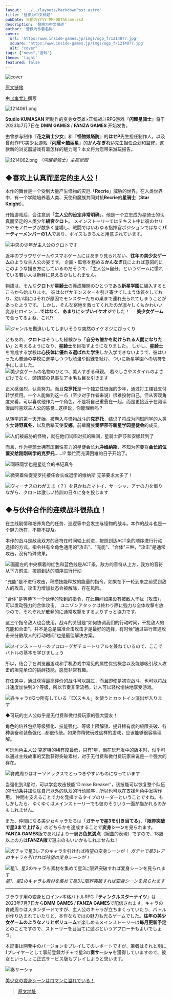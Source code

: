 ```yaml
---
layout: '../../layouts/MarkdownPost.astro'
title: '替换为中文标题' 
pubDate: 日期为YYYY-MM-DDThh:mm:ssZ
description: '替换为中文描述'
author: '替换为作者名称'
cover:
  url: 'https:/www.inside-games.jp/imgs/ogp_f/1214077.jpg'
  square: 'https:/www.inside-games.jp/imgs/ogp_f/1214077.jpg'
  alt: "cover"
tags: ["news","游戏"]
theme: 'light'
featured: false
---
```


![cover](https:/www.inside-games.jp/imgs/ogp_f/1214077.jpg)

[原文链接](https://www.inside-games.jp/article/2023/07/06/147046.html)

由<a href="/author/10143/recent/%E8%9A%A9%E5%B0%A4">《蚩尤》</a>撰写

![1214061.png](https://www.inside-games.jp/imgs/zoom/1214061.png)

**Studio KUMASAN** 所制作的变身女英雄×正统战斗RPG游戏『**闪耀星骑士**』将于2023年7月7日在 **DMM GAMES** / **FANZA GAMES** 开始发售。

由曾参与制作『**花之骑士少女**』和『**怪物娘塔防**』的**はせP**先生担任制作人，以及曾创作PC美少女游戏『**闪耀☆酷丽星**』的**かんなぎれい**先生担任企划和监修，这款新的浏览器游戏有着怎样的魅力呢？本文将为您带来游玩报告。

![1214062.png](https://www.inside-games.jp/imgs/zoom/1214062.png)
*『闪耀星骑士』主视觉图*

## ◆喜欢上认真而坚定的主人公！

本作的舞台是一个受到大量产生怪物的灾厄「**Recrie**」威胁的世界。在人类世界中，有一个学院培养着人类、天使和魔族共同对抗**Recrie**的**星骑士**（**Star Knight**）。

开始游戏后，会注意到「**主人公的设定非常明确**」。他是一个立志成为星骑士的认真而坚定的人类少年**緋宮クロト**。
メインストーリーではテキスト中に彼のセリフやモノローグが数多く登場し、戦闘ではいわゆる指揮官ポジションではなく**パーティーメンバーの1人**であり、ボイスもきちんと用意されています。

![中央の少年が主人公のクロトです](https://www.inside-games.jp/imgs/zoom/1214063.png)

近年のブラウザゲームやスマホゲームにはあまり見られない、**往年の美少女ゲーム**のような主人公の姿です。 企画・監修を務める**かんなぎ**氏によれば意図的にこのような描き方にしているのだそうで、「主人公≒自分」というゲームに慣れている若い人は新鮮に見えるかもしれません。

物語は、そんな**クロト**が**星騎士**の養成機関のひとつである**新星学園**に編入するところから始まります。 彼はなぜかモンスターを引き寄せてしまう体質をしており、幼い頃にはそれが原因でモンスターたちの巣まで連れ去られてしまうことがあったようです。 しかし、そんな窮地を救ってくれたのが凛々しくもかわいい変身ヒロイン……**ではなく**、**あまりにシブいイケオジ**でした！ 　 **美少女ゲーム**で合ってるよね、これ!?

![ジャンルを勘違いしてしまいそうな突然のイケオジにびっくり](https://www.inside-games.jp/imgs/zoom/1214064.png)

ともあれ、**クロト**はそうした経験から「**自分も誰かを助けられる人間になりたい**」と考えるようになり、**星騎士**を目指すようになりました。 しかし、**星騎士**を育成する学校は**心技体に優れる選ばれた学生**しか入学できないようで、彼はいったん普通の学校に進学しつつも勉強や鍛錬を続け、ついに新星学園への切符を手にしました。
![美少女ゲームの名物のひとつ、美人すぎる母親。 若々しさやスタイルのよさだけでなく、頭頂部の見事なアホ毛も目を引きます](https://www.inside-games.jp/imgs/zoom/1214066.png)

正义感强烈，认真努力。而且<b>克罗托</b>是一个独立性很强的少年，通过打工赚钱支付转学费用。一个人能做到这一点（至少对于作者来说）很难投射自己，但从客观角度来看，可以喜欢他作为一个角色。不是将自己重叠在一起，而是更接近于在阅读漫画时喜欢主人公的感觉...这样说，你能理解吗？

从转学的第一天开始，被卷入与怪物战斗的<b>克罗托</b>，结识了将成为同班同学的人类少女<b>诗野真冬</b>，以及后辈天使<b>安娜</b>，前辈魔族<b>奏萨莎</b>等<b>新星学园星徒会</b>的成员。

![人们被威胁的怪物，就在他们试图对抗的瞬间，星骑士萨莎和安娜赶到了](https://www.inside-games.jp/imgs/zoom/1214065.png)

而且，作为星骑士拥有压倒性实力的星徒会长<b>九净维纳斯</b>，不知为何要将<b>会长的位置交给刚刚转学的克罗托</b>......!? 繁忙而充满困难的日子开始了。

![同班同学也是星徒会的书记真冬](https://www.inside-games.jp/imgs/zoom/1214067.png)

![微笑着催促克罗托接任会长或退学的维纳斯](https://www.inside-games.jp/imgs/zoom/1214069.png)
无茶要求太多了！</figcaption></figure>

![ヴィーナスのわがまま（？）を見かねたマトイ、サーシャ、アナの力を借りながら、クロトは激しい特訓の日々に身を投じます](https://www.inside-games.jp/imgs/zoom/1214068.png)

## ◆与伙伴合作的连续战斗很热血！

在主线剧情和培养角色的任务、巡逻等中会发生与怪物的战斗。本作的战斗也是一个魅力所在，不能不提及。

本作的战斗是敌我双方的音符在时间轴上前进，按照到达ACT条的顺序进行行动选择的方式。指令共有全角色通用的"攻击"、"充能"、"合体"三种，"攻击"是通常攻击，没有特殊效果。

![画面左的中央横着的红色和蓝色线是ACT条。敌方的音符从上方，我方的音符从下方前进，按照到达的顺序进行行动](https://www.inside-games.jp/imgs/zoom/1214071.png)

"充能"是不进行攻击，积攒技能释放的能量的指令。如果在下一轮到来之前受到敌人的攻击，攻击力增加状态会被解除，存在风险。

"合体"是等待下一个伙伴的轮到的指令，在此期间如果没有被敌人干扰（攻击），可以发动强力的合体攻击。
ユニゾンアタックは終わり際に強力な全体攻撃を放つので、それぞれが散発的に通常攻撃をするよりずっと協力です。

这三个指令敌人也会使用，战斗的关键是“如何协调我们的行动时间，干扰敌人的充能和合击”。并不是总是瞄准合击攻击才是最好的选择，有时候“通过进行普通攻击来分散敌人的行动时间”也是最佳解决方案。

![メインストーリーのプロローグがチュートリアルを兼ねているので、ここでバトルの基本を学びましょう](https://www.inside-games.jp/imgs/zoom/1214070.png)

所以，结合了在浏览器游戏和手机游戏中常见的属性优劣概念以及能够吸引敌人攻击的坦克单位的挑衅技能，感觉非常有趣。

在任务中，通过获得最高评价的战斗可以跳过，而且即使是初次战斗，也可以将战斗速度加快到3个等级，所以节奏非常流畅，让人可以轻松愉快地享受游戏。

![各キャラが2つ所有している「EXスキル」を使うとカットイン演出が入ります](https://www.inside-games.jp/imgs/zoom/1214072.png)

◆可玩的主人公似乎是无付费和微付费玩家的强大盟友！

角色的培养包括等级强化、技能强化、等级上限解锁、提升稀有度的极限突破、各种装备和装备强化...都很传统。如果你稍微玩过这样的游戏，应该能够很容易理解。

可玩角色主人公·克罗特的稀有度最低，只有1星，但在玩开发中的版本时，似乎可以通过主线故事的奖励获得突破素材，对于无付费和微付费玩家来说是一个强大的存在。

![育成周りはオーソドックスでとっつきやすいものになっています](https://www.inside-games.jp/imgs/zoom/1214073.png)

当强化到3星时，可以学会攻击技能“Dimise Breaker”，该技能可以恢复整个队伍的行动条并加快除自己以外的队友的行动顺序，所以也可以在支援角色中发挥作用。
仲間を支えることで力を発揮するタイプのリーダーということですね。もしかしたら、ゆくゆくはメインストーリーでも彼のそういう一面が描かれるのかもしれません。

また、仲間になる美少女キャラたちは「**ガチャで星3を引き当てる**」、「**限界突破で星3まで上げる**」のどちらかを達成することで**変身シーン**を見られます。**FANZA GAMES**版であればより一層**お色気満点**（婉曲的表現）ですので、18歳以上の方は**FANZA版**で遊ぶのもいいかもしれませんね！

![ガチャで星3レアのキャラを引ければ待望の変身シーンが！](https://www.inside-games.jp/imgs/zoom/1214074.png)
*ガチャで星3レアのキャラを引ければ待望の変身シーンが！*

![星1、星2のキャラも素材を集めて星3に限界突破すれば変身シーンを見られます](https://www.inside-games.jp/imgs/zoom/1214075.png)
*星1、星2のキャラも素材を集めて星3に限界突破すれば変身シーンを見られます*

---

ブラウザ用の変身ヒロイン×本格バトルRPG『**ティンクルスターナイツ**』は2023年7月7日から**DMM GAMES** / **FANZA GAMES**で配信されます。キャラの育成周りはスタンダードですが、主人公のキャラが立ちまくっていたり、バトルが作り込まれていたりと、本作ならではの魅力も光るゲームでした。**往年の美少女ゲームのようなノリとボリューム**で楽しめるメインストーリーは**毎月更新予定**とのことですので、ストーリーを目当てに遊ぶというアプローチもよいでしょう。

本記事は開発中のバージョンをプレイしてのレポートですが、筆者はそれと別に1プレイヤーとして事前登録ガチャで星3の**奏サーシャ**を獲得していますので、彼女といっしょに正式サービス版もプレイしようと思います。

![奏サーシャ](https://www.inside-games.jp/imgs/zoom/1214076.png)

[美少女の変身シーンはロマンに溢れている！](https://www.inside-games.jp/article/2023/06/30/146920.html)

>[原文地址](https://www.inside-games.jp/article/2023/07/06/147046.html)  